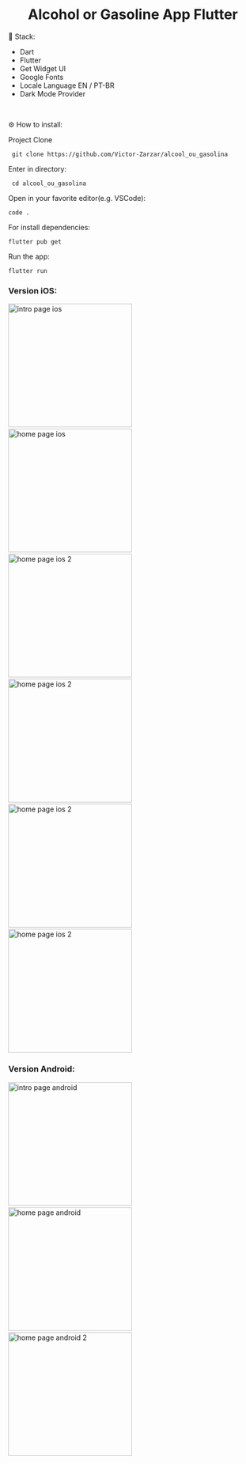 <h1 align="center" id="header">
 Alcohol or Gasoline App Flutter
</h1>

🤖 Stack:

- Dart
- Flutter
- Get Widget UI
- Google Fonts
- Locale Language EN / PT-BR
- Dark Mode Provider

<br />

⚙️ How to install:

Project Clone

     git clone https://github.com/Victor-Zarzar/alcool_ou_gasolina

Enter in directory:

     cd alcool_ou_gasolina

Open in your favorite editor(e.g. VSCode):

    code .

For install dependencies:

    flutter pub get

Run the app:

    flutter run

### Version iOS:

<img src="assets/intropageios.png" alt="intro page ios" width="250"> &nbsp; &nbsp; &nbsp; <img src="assets/homepageios.png" alt="home page ios" width="250"> &nbsp; &nbsp; &nbsp; <img src="assets/homepageios2.png" alt="home page ios 2" width="250"> &nbsp; &nbsp; &nbsp; <img src="assets/darkmodeios.png" alt="home page ios 2" width="250"> &nbsp; &nbsp; &nbsp; <img src="assets/aboutios.png" alt="home page ios 2" width="250">
&nbsp; &nbsp; &nbsp; <img src="assets/catios.png" alt="home page ios 2" width="250">

### Version Android:

<img src="assets/intropageandroid.png" alt="intro page android" width="250"> &nbsp; &nbsp; &nbsp; <img src="assets/homepageandroid.png" alt="home page android" width="250"> &nbsp; &nbsp; &nbsp; <img src="assets/homepageandroid2.png" alt="home page android 2" width="250">
